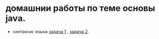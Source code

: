# домашнии работы по теме ocновы java.
- синтаксис языка [задача 1](https://github.com/Rik137/AgeComparator) , [задача 2]().
